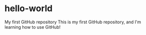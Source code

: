 # hello-world
My first GitHub repository
This is my first GitHub repository, and I'm learning how to use GitHub!
